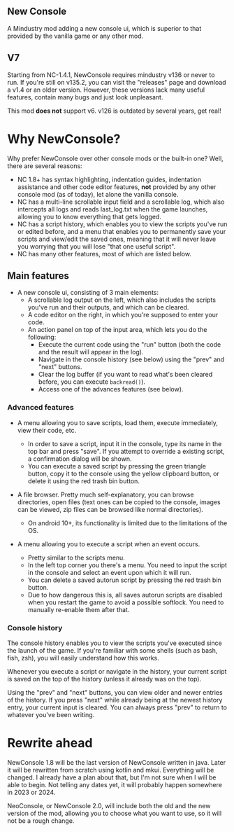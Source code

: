 ## New Console
A Mindustry mod adding a new console ui,
which is superior to that provided by the vanilla game
or any other mod.

## V7
Starting from NC-1.4.1, NewConsole requires mindustry v136 or never to run.
If you're still on v135.2, you can visit the "releases" page and download a v1.4 or an older version.
However, these versions lack many useful features, contain many bugs and just look unpleasant.

This mod __does not__ support v6. v126 is outdated by several years,
get real!

# Why NewConsole?
Why prefer NewConsole over other console mods or the built-in one? Well, there are several reasons:
* NC 1.8+ has syntax highlighting, indentation guides, indentation assistance and other code editor features,
  __not__ provided by any other console mod (as of today), let alone the vanilla console.
* NC has a multi-line scrollable input field and a scrollable log, which also intercepts all logs
  and reads last_log.txt when the game launches, allowing you to know everything that gets logged.
* NC has a script history, which enables you to view the scripts you've run or edited before,
  and a menu that enables you to permanently save your scripts and view/edit the saved ones,
  meaning that it will never leave you worrying that you will lose "that one useful script".
* NC has many other features, most of which are listed below.

## Main features
* A new console ui, consisting of 3 main elements:
    * A scrollable log output on the left, which also includes the scripts you've run and their outputs, and which can be cleared.
    * A code editor on the right, in which you're supposed to enter your code.
    * An action panel on top of the input area, which lets you do the following:
        * Execute the current code using the "run" button (both the code and the result will appear in the log).
        * Navigate in the console history (see below) using the "prev" and "next" buttons.
        * Clear the log buffer (if you want to read what's been cleared before, you can execute `backread()`).
        * Access one of the advances features (see below).

### Advanced features
* A menu allowing you to save scripts, load them, execute immediately, view their code, etc.
    * In order to save a script, input it in the console, type its name in the top bar and press "save". If you attempt to override a existing script, a confirmation dialog will be shown.
    * You can execute a saved script by pressing the green triangle button, copy it to the console using the yellow clipboard button, or delete it using the red trash bin button.

* A file browser. Pretty much self-explanatory, you can browse directories, open files (text ones can be copied to the console, images can be viewed, zip files can be browsed like normal directories).
    * On android 10+, its functionality is limited due to the limitations of the OS.

* A menu allowing you to execute a script when an event occurs.
    * Pretty similar to the scripts menu.
    * In the left top corner you there's a menu. You need to input the script in the console and select an event upon which it will run.
    * You can delete a saved autorun script by pressing the red trash bin button.
    * Due to how dangerous this is, all saves autorun scripts are disabled when you restart the game to avoid a possible softlock. You need to manually re-enable them after that.


### Console history
The console history enables you to view the scripts you've executed since the launch of the game.
If you're familiar with some shells (such as bash, fish, zsh), you will easily understand how this works.

Whenever you execute a script or navigate in the history, your current script is saved on the top of the history (unless it already was on the top).

Using the "prev" and "next" buttons, you can view older and newer entries of the history.
If you press "next" while already being at the newest history entry, your current input is cleared. 
You can always press "prev" to return to whatever you've been writing.

# Rewrite ahead
NewConsole 1.8 will be the last version of NewConsole written in java.
Later it will be rewritten from scratch using kotlin and mkui. Everything will be changed.
I already have a plan about that, but I'm not sure when I will be able to begin.
Not telling any dates yet, it will probably happen somewhere in 2023 or 2024.

NeoConsole, or NewConsole 2.0, will include both the old and the new version of the mod,
allowing you to choose what you want to use, so it will not be a rough change.
